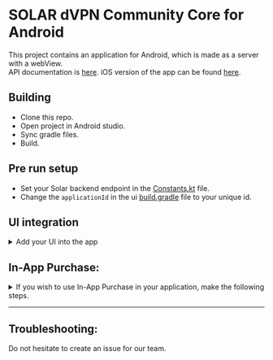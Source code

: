 # SOLAR dVPN Community Core for Android

This project contains an application for Android, which is made as a server with a webView.  
API documentation is [here](https://github.com/solarlabsteam/solar-dvpn-community-core-docs).
iOS version of the app can be found [here](https://github.com/solarlabsteam/solar-dvpn-community-core-ios).

## Building

- Clone this repo.
- Open project in Android studio.
- Sync gradle files.
- Build.

## Pre run setup

- Set your Solar backend endpoint in the [Constants.kt](https://github.com/solarlabsteam/solar-dvpn-community-core-android/blob/da5130bab8467e949b254dee0e0501756efbf969/constants/src/main/java/ee/solarlabs/constants/Constants.kt#L11) file.
- Change the `applicationId` in the ui [build.gradle](https://github.com/solarlabsteam/solar-dvpn-community-core-android/blob/main/ui/build.gradle#L13) file to your unique id.

## UI integration
<details>
  <summary>Add your UI into the app</summary> 

- navigate to [ui/src/main/assets/www](https://github.com/solarlabsteam/solar-dvpn-community-core-android/tree/main/ui/src/main/assets/www) folder
- add the root of your ui, making sure you don't forget your `index.html`.

</details>

## In-App Purchase:
<details>
  <summary>If you wish to use In-App Purchase in your application, make the following steps.</summary>

- Set up your [RevenueCat](https://www.revenuecat.com/docs/getting-started) project.
- Set your purchase API key in [Constants.kt](https://github.com/solarlabsteam/solar-dvpn-community-core-android/blob/da5130bab8467e949b254dee0e0501756efbf969/constants/src/main/java/ee/solarlabs/constants/Constants.kt#L14) file.
- Use our [Purchase API](https://github.com/solarlabsteam/solar-dvpn-community-core-docs/tree/main/api/purchases).

</details>

---

## Troubleshooting:

Do not hesitate to create an issue for our team.

